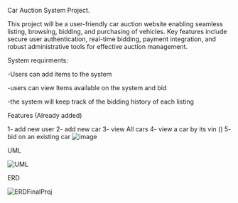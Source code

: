 Car Auction System Project.

This project will be a user-friendly car auction website enabling seamless listing, browsing,
bidding, and purchasing of vehicles. Key features include secure user authentication,
real-time bidding, payment integration, and robust administrative tools for effective
auction management.


System requirments:

-Users can add items to the system

-users can view Items available on the system and bid

-the system will keep track of the bidding history of each listing

Features (Already added)

1- add new user
2- add new car
3- view All cars
4- view a car by its vin ()
5- bid on an existing car
![image](https://github.com/AEIN2010/carAuctionProject/assets/97475507/7c99b4c6-8545-4eed-afd8-0454fb5b79f0)



UML

![UML](https://github.com/AEIN2010/carAuctionProject/assets/97475507/122a9e07-3a2f-4c58-86b0-03651e96027e)


ERD

![ERDFinalProj](https://github.com/AEIN2010/carAuctionProject/assets/97475507/6c0bf74d-8409-45a4-9f60-6f8c1e191067)




